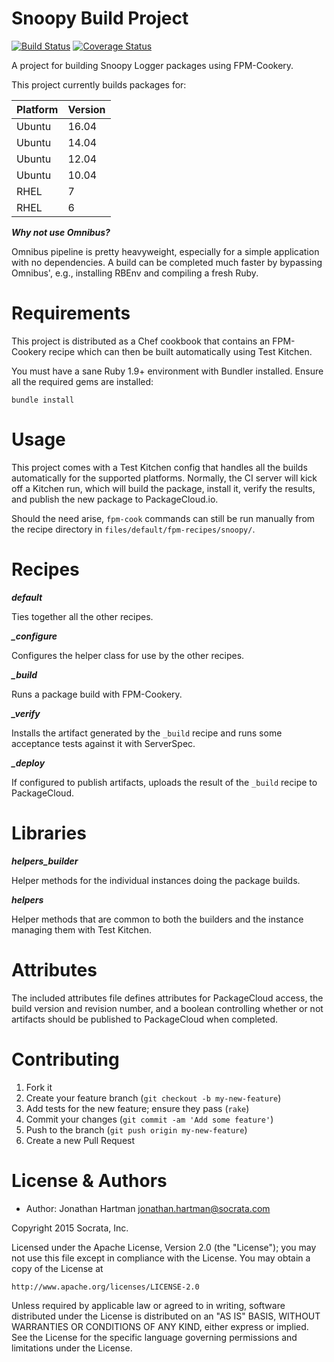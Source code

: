 Snoopy Build Project
====================
[![Build Status](https://img.shields.io/travis/socrata-platform/snoopy-build.svg)][travis]
[![Coverage Status](https://img.shields.io/coveralls/socrata-platform/snoopy-build.svg)][coveralls]

[travis]: https://travis-ci.org/socrata-platform/snoopy-build
[coveralls]: https://coveralls.io/r/socrata-platform/snoopy-build

A project for building Snoopy Logger packages using FPM-Cookery.

This project currently builds packages for:

| Platform | Version |
|----------|---------|
| Ubuntu   | 16.04   |
| Ubuntu   | 14.04   |
| Ubuntu   | 12.04   |
| Ubuntu   | 10.04   |
| RHEL     | 7       |
| RHEL     | 6       |

***Why not use Omnibus?***

Omnibus pipeline is pretty heavyweight, especially
for a simple application with no dependencies. A build can be completed much
faster by bypassing Omnibus', e.g., installing RBEnv and compiling a fresh
Ruby.

Requirements
============

This project is distributed as a Chef cookbook that contains an FPM-Cookery
recipe which can then be built automatically using Test Kitchen.

You must have a sane Ruby 1.9+ environment with Bundler installed. Ensure all
the required gems are installed:

```shell
bundle install
```

Usage
=====
This project comes with a Test Kitchen config that handles all the builds
automatically for the supported platforms. Normally, the CI server will kick
off a Kitchen run, which will build the package, install it, verify the
results, and publish the new package to PackageCloud.io.

Should the need arise, `fpm-cook` commands can still be run manually from
the recipe directory in `files/default/fpm-recipes/snoopy/`.

Recipes
=======

***default***

Ties together all the other recipes.

***_configure***

Configures the helper class for use by the other recipes.

***_build***

Runs a package build with FPM-Cookery.

***_verify***

Installs the artifact generated by the `_build` recipe and runs some acceptance
tests against it with ServerSpec.

***_deploy***

If configured to publish artifacts, uploads the result of the `_build` recipe
to PackageCloud.

Libraries
=========

***helpers_builder***

Helper methods for the individual instances doing the package builds.

***helpers***

Helper methods that are common to both the builders and the instance managing
them with Test Kitchen.

Attributes
==========
The included attributes file defines attributes for PackageCloud access, the
build version and revision number, and a boolean controlling whether or not
artifacts should be published to PackageCloud when completed.

Contributing
============

1. Fork it
2. Create your feature branch (`git checkout -b my-new-feature`)
3. Add tests for the new feature; ensure they pass (`rake`)
4. Commit your changes (`git commit -am 'Add some feature'`)
5. Push to the branch (`git push origin my-new-feature`)
6. Create a new Pull Request

License & Authors
=================
- Author: Jonathan Hartman <jonathan.hartman@socrata.com>

Copyright 2015 Socrata, Inc.

Licensed under the Apache License, Version 2.0 (the "License");
you may not use this file except in compliance with the License.
You may obtain a copy of the License at

    http://www.apache.org/licenses/LICENSE-2.0

Unless required by applicable law or agreed to in writing, software
distributed under the License is distributed on an "AS IS" BASIS,
WITHOUT WARRANTIES OR CONDITIONS OF ANY KIND, either express or implied.
See the License for the specific language governing permissions and
limitations under the License.
